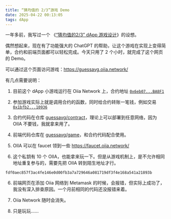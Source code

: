 ```yaml
---
title: “猜均值的 2/3”游戏 Demo
date: 2025-04-22 00:13:05
tags: dApp
---
```


一年多前，我写过一个 《[“猜均值的2/3” dApp 游戏设计](/2022/12/27/“猜均值的2-3”dApp-游戏设计/)》的设想。

偶然想起来，现在有了功能强大的 ChatGPT 的帮助，让这个游戏在实现上变得简单，合约和前端页面都可以轻松完成。今天只用了 2 个小时，就完成了这个网页的 Demo。

可以通过这个页面访问游戏：https://guessavg.oiia.network/

有几点需要说明：

1. 目前这个 dApp 小游戏运行在 Oiia Network 上，合约地址 [`0x6eb07...BA8F1`](https://explorer.oiia.network/account/0x6eb079C9D3005Bd596E8a0E5065fA33C80aBA8F1)

2. 参加游戏实际上就是调用合约的函数，同时给合约转账一笔钱，例如交易 [`0x1bfb2...10936`](https://explorer.oiia.network/tx/0x1bfb286c9ed796e16870cc36488bd3c11db6eef43e34c425e58ac76715010936)

2. 合约代码在仓库 [guessavg/contract](https://github.com/guessavg/contract)，理论上可以部署到任意网络，因为 OIIA 不要钱，我就拿来用了。

3. 前端代码仓库在 [guessavg/game](https://github.com/guessavg/game)，和合约代码配合使用。

4. OIIA 可以在 faucet 领到一些 https://faucet.oiia.network/

5. 这个私钥有 10 个 OIIA，也能拿来玩一下。但是从游戏机制上，是不允许相同地址重复参与的，需要先把 OIIA 转到陌生地址才行。

```
fdf0aec857f3ac4fe146e0d00fb3a7a729646a081719df3f4e168a541a21893b
```

6. 前端网页在添加 Oiia 网络到 Metamask 的时候，会报错，但实际上成功了，我没有深入排查原因。一个月前相同的代码还没报错来着。

7. Oiia Network 随时会消失。

8. 只是玩玩……



